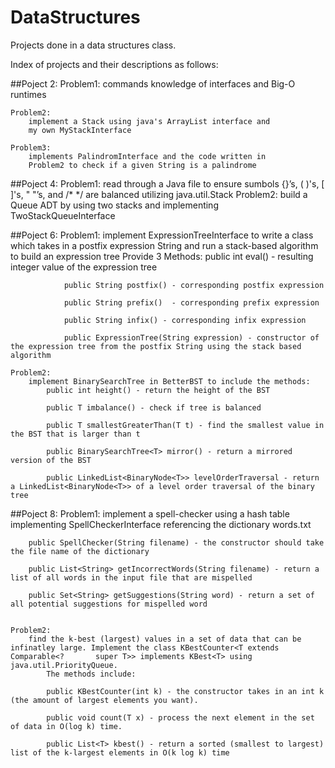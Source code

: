 # DataStructures

Projects done in a data structures class. 

Index of projects and their descriptions as follows:


##Poject 2:
	Problem1:
		commands knowledge of interfaces and Big-O runtimes 
		
	Problem2:
		implement a Stack using java's ArrayList interface and 
		my own MyStackInterface
		
	Problem3:
		implements PalindromInterface and the code written in
		Problem2 to check if a given String is a palindrome
		

##Poject 4:
	Problem1:
		read through a Java file to ensure sumbols 
			{}’s, ( )'s, [ ]'s, " "’s, and /* */ 
		are balanced utilizing   java.util.Stack
	Problem2:
		build a Queue ADT by using two stacks and implementing TwoStackQueueInterface
	
		
##Poject 6:
	Problem1:
		implement ExpressionTreeInterface to write a class which takes in a postfix expression String and run a stack-based algorithm to build an expression tree
			Provide 3 Methods:
				public int eval() - resulting integer value 
						     of the expression tree 
						     
				public String postfix() - corresponding postfix expression
				
				public String prefix()	- corresponding prefix expression
				
				public String infix() - corresponding infix expression		   
				
				public ExpressionTree(String expression) - constructor of the expression tree from the postfix String using the stack based algorithm
									     
	Problem2:
		implement BinarySearchTree in BetterBST to include the methods:
			public int height() - return the height of the BST
			
			public T imbalance() - check if tree is balanced
			
			public T smallestGreaterThan(T t) - find the smallest value in the BST that is larger than t
			
			public BinarySearchTree<T> mirror() - return a mirrored version of the BST
			
			public LinkedList<BinaryNode<T>> levelOrderTraversal - return a LinkedList<BinaryNode<T>> of a level order traversal of the binary tree
			
##Poject 8:
	Problem1:
		implement a spell-checker using a hash table implementing SpellCheckerInterface referencing the dictionary words.txt
		
		public SpellChecker(String filename) - the constructor should take the file name of the dictionary
		
		public List<String> getIncorrectWords(String filename) - return a list of all words in the input file that are mispelled
		
		public Set<String> getSuggestions(String word) - return a set of all potential suggestions for mispelled word
		
	
	Problem2:
		find the k-best (largest) values in a set of data that can be infinatley large. Implement the class KBestCounter<T extends Comparable<?       super T>> implements KBest<T> using java.util.PriorityQueue.
			The methods include:
			
			public KBestCounter(int k) - the constructor takes in an int k (the amount of largest elements you want). 
			
			public void count(T x) - process the next element in the set of data in O(log k) time.
			
			public List<T> kbest() - return a sorted (smallest to largest) list of the k-largest elements in O(k log k) time
			
